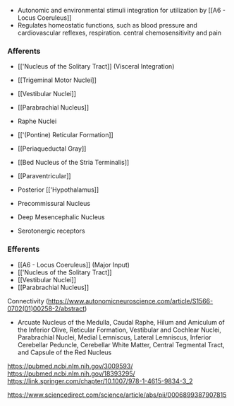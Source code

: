- Autonomic and environmental stimuli integration for utilization by [[A6 - Locus Coeruleus]]
- Regulates homeostatic functions, such as blood pressure and cardiovascular reflexes, respiration. central chemosensitivity and pain

### Afferents
- [['Nucleus of the Solitary Tract]] (Visceral Integration)
- [[Trigeminal Motor Nuclei]]

- [[Vestibular Nuclei]]
- [[Parabrachial Nucleus]]

- Raphe Nuclei
- [['(Pontine) Reticular Formation]]

- [[Periaqueductal Gray]]
- [[Bed Nucleus of the Stria Terminalis]]
- [[Paraventricular]]
- Posterior [['Hypothalamus]]
- Precommissural Nucleus
- Deep Mesencephalic Nucleus

- Serotonergic receptors
### Efferents
- [[A6 - Locus Coeruleus]] (Major Input)
- [['Nucleus of the Solitary Tract]]
- [[Vestibular Nuclei]]
- [[Parabrachial Nucleus]]

Connectivity (https://www.autonomicneuroscience.com/article/S1566-0702(01)00258-2/abstract)
- Arcuate Nucleus of the Medulla, Caudal Raphe, Hilum and Amiculum of the Inferior Olive, Reticular Formation, Vestibular and Cochlear Nuclei, Parabrachial Nuclei, Medial Lemniscus, Lateral Lemniscus, Inferior Cerebellar Peduncle, Cerebellar White Matter, Central Tegmental Tract, and Capsule of the Red Nucleus

https://pubmed.ncbi.nlm.nih.gov/3009593/
https://pubmed.ncbi.nlm.nih.gov/18393295/
https://link.springer.com/chapter/10.1007/978-1-4615-9834-3_2

https://www.sciencedirect.com/science/article/abs/pii/0006899387907815